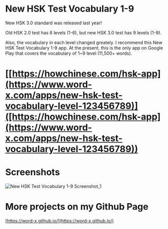 # New HSK Test Vocabulary 1-9
New HSK 3.0 standard was released last year!

Old HSK 2.0 test has 6 levels (1-6), but new HSK 3.0 test has 9 levels (1-9).

Also, the vocabulary in each level changed greately. I recommend this New HSK Test Vocabulary 1-9 app. At the present, this is the only app on Google Play that covers the vocabulary of 1~9 level (11,500+ words).
# [[https://howchinese.com/hsk-app](https://www.word-x.com/apps/new-hsk-test-vocabulary-level-123456789)]([https://howchinese.com/hsk-app](https://www.word-x.com/apps/new-hsk-test-vocabulary-level-123456789)) 
# Screenshots
![New HSK Test Vocabulary 1-9 Screenshot_1](/public_img/NewHSKTestVocabulary1-9Screenshot_1.png "New HSK Test Vocabulary 1-9 Screenshot")
# More projects on my Github Page
[https://word-x.github.io/](https://word-x.github.io/)

